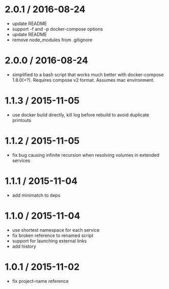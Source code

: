 
2.0.1 / 2016-08-24
==================

  * update README
  * support -f and -p docker-compose options
  * update README
  * remove node_modules from .gitignore

2.0.0 / 2016-08-24
==================

  * simplified to a bash script that works much better with docker-compose 1.8.0(+?). Requires compose v2 format. Assumes mac environment.

1.1.3 / 2015-11-05
==================

  * use docker build directly, kill log before rebuild to avoid duplicate printouts

1.1.2 / 2015-11-05
==================

  * fix bug causing infinite recursion when resolving volumes in extended services

1.1.1 / 2015-11-04
==================

  * add minimatch to deps

1.1.0 / 2015-11-04
==================

  * use shortest namespace for each service
  * fix broken reference to renamed script
  * support for launching external links
  * add history

1.0.1 / 2015-11-02
==================

 * fix project-name reference

